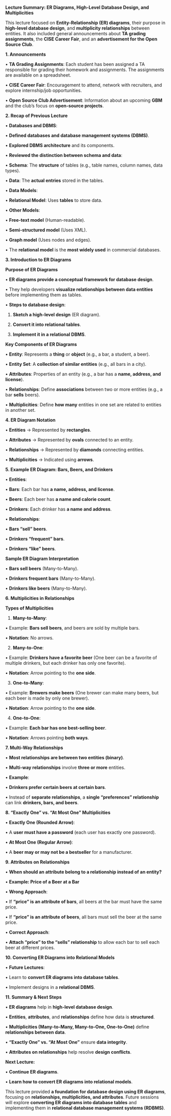 
**Lecture Summary: ER Diagrams, High-Level Database Design, and Multiplicities**

  

This lecture focused on **Entity-Relationship (ER) diagrams**, their purpose in **high-level database design**, and **multiplicity relationships** between entities. It also included general announcements about **TA grading assignments**, the **CISE Career Fair**, and an **advertisement for the Open Source Club**.

  

**1. Announcements**

• **TA Grading Assignments**: Each student has been assigned a TA responsible for grading their homework and assignments. The assignments are available on a spreadsheet.

• **CISE Career Fair**: Encouragement to attend, network with recruiters, and explore internship/job opportunities.

• **Open Source Club Advertisement**: Information about an upcoming **GBM** and the club’s focus on **open-source projects**.

  

**2. Recap of Previous Lecture**

• **Databases and DBMS**:

• **Defined databases and database management systems (DBMS)**.

• **Explored DBMS architecture** and its components.

• **Reviewed the distinction between schema and data**:

• **Schema**: The **structure** of tables (e.g., table names, column names, data types).

• **Data**: The **actual entries** stored in the tables.

• **Data Models**:

• **Relational Model**: Uses **tables** to store data.

• **Other Models**:

• **Free-text model** (Human-readable).

• **Semi-structured model** (Uses XML).

• **Graph model** (Uses nodes and edges).

• The **relational model** is the **most widely used** in commercial databases.

  

**3. Introduction to ER Diagrams**

  

**Purpose of ER Diagrams**

• **ER diagrams provide a conceptual framework for database design**.

• They help developers **visualize relationships between data entities** before implementing them as tables.

• **Steps to database design**:

1. **Sketch a high-level design** (ER diagram).

2. **Convert it into relational tables**.

3. **Implement it in a relational DBMS**.

  

**Key Components of ER Diagrams**

• **Entity**: Represents a **thing** or **object** (e.g., a bar, a student, a beer).

• **Entity Set**: A **collection of similar entities** (e.g., all bars in a city).

• **Attributes**: Properties of an entity (e.g., a bar has a **name, address, and license**).

• **Relationships**: Define **associations** between two or more entities (e.g., a bar **sells** beers).

• **Multiplicities**: Define **how many** entities in one set are related to entities in another set.

  

**4. ER Diagram Notation**

• **Entities** → Represented by **rectangles**.

• **Attributes** → Represented by **ovals** connected to an entity.

• **Relationships** → Represented by **diamonds** connecting entities.

• **Multiplicities** → Indicated using **arrows**.

  

**5. Example ER Diagram: Bars, Beers, and Drinkers**

• **Entities**:

• **Bars**: Each bar has **a name, address, and license**.

• **Beers**: Each beer has **a name and calorie count**.

• **Drinkers**: Each drinker has **a name and address**.

• **Relationships**:

• **Bars “sell” beers**.

• **Drinkers “frequent” bars**.

• **Drinkers “like” beers**.

  

**Sample ER Diagram Interpretation**

• **Bars sell beers** (Many-to-Many).

• **Drinkers frequent bars** (Many-to-Many).

• **Drinkers like beers** (Many-to-Many).

  

**6. Multiplicities in Relationships**

  

**Types of Multiplicities**

1. **Many-to-Many**:

• Example: **Bars sell beers**, and beers are sold by multiple bars.

• **Notation**: No arrows.

2. **Many-to-One**:

• Example: **Drinkers have a favorite beer** (One beer can be a favorite of multiple drinkers, but each drinker has only one favorite).

• **Notation**: Arrow pointing to the **one side**.

3. **One-to-Many**:

• Example: **Brewers make beers** (One brewer can make many beers, but each beer is made by only one brewer).

• **Notation**: Arrow pointing to the **one side**.

4. **One-to-One**:

• Example: **Each bar has one best-selling beer**.

• **Notation**: Arrows pointing **both ways**.

  

**7. Multi-Way Relationships**

• **Most relationships are between two entities (binary)**.

• **Multi-way relationships** involve **three or more** entities.

• **Example**:

• **Drinkers prefer certain beers at certain bars**.

• Instead of **separate relationships**, a **single “preferences” relationship** can link **drinkers, bars, and beers**.

  

**8. “Exactly One” vs. “At Most One” Multiplicities**

• **Exactly One (Rounded Arrow)**:

• A **user must have a password** (each user has exactly one password).

• **At Most One (Regular Arrow)**:

• A **beer may or may not be a bestseller** for a manufacturer.

  

**9. Attributes on Relationships**

• **When should an attribute belong to a relationship instead of an entity?**

• **Example: Price of a Beer at a Bar**

• **Wrong Approach**:

• If **“price” is an attribute of bars**, all beers at the bar must have the same price.

• If **“price” is an attribute of beers**, all bars must sell the beer at the same price.

• **Correct Approach**:

• **Attach “price” to the “sells” relationship** to allow each bar to sell each beer at different prices.

  

**10. Converting ER Diagrams into Relational Models**

• **Future Lectures**:

• Learn to **convert ER diagrams into database tables**.

• Implement designs in a **relational DBMS**.

  

**11. Summary & Next Steps**

• **ER diagrams** help in **high-level database design**.

• **Entities**, **attributes**, and **relationships** define how data is **structured**.

• **Multiplicities (Many-to-Many, Many-to-One, One-to-One)** define **relationships between data**.

• **“Exactly One” vs. “At Most One”** ensure **data integrity**.

• **Attributes on relationships** help resolve **design conflicts**.

  

**Next Lecture:**

• **Continue ER diagrams**.

• **Learn how to convert ER diagrams into relational models**.

  

This lecture provided **a foundation for database design using ER diagrams**, focusing on **relationships, multiplicities, and attributes**. Future sessions will explore **converting ER diagrams into database tables** and implementing them in **relational database management systems (RDBMS)**.